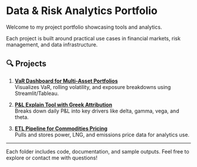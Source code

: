 # Data & Risk Analytics Portfolio

Welcome to my project portfolio showcasing tools and analytics.

Each project is built around practical use cases in financial markets, risk management, and data infrastructure.

## 🔍 Projects

1. **[VaR Dashboard for Multi-Asset Portfolios](./project-1-var-dashboard)**  
   Visualizes VaR, rolling volatility, and exposure breakdowns using Streamlit/Tableau.

2. **[P&L Explain Tool with Greek Attribution](./project-2-pnl-explain)**  
   Breaks down daily P&L into key drivers like delta, gamma, vega, and theta.

3. **[ETL Pipeline for Commodities Pricing](./project-4-commodities-etl)**  
   Pulls and stores power, LNG, and emissions price data for analytics use.

---

Each folder includes code, documentation, and sample outputs. Feel free to explore or contact me with questions!
